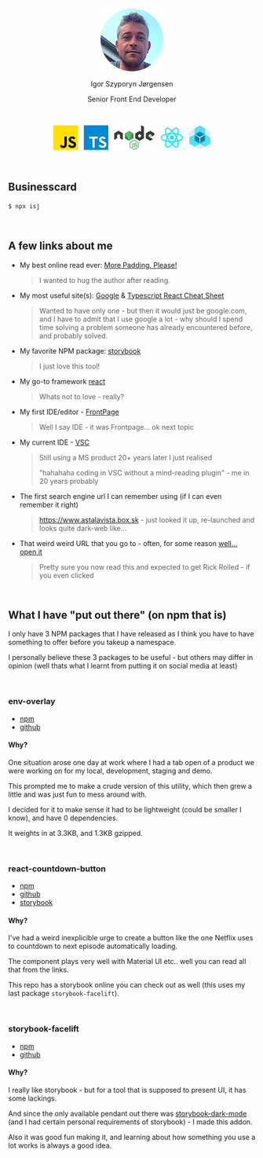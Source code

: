 <div>
  <p>&nbsp;</p>
  <p>&nbsp;</p>
  <p align="center">
    <img src="https://raw.githubusercontent.com/IgorSzyporyn/businesscard/master/assets/avatar.png" alt="Igor Szyporyn Jørgensen" title="Igor Szyporyn Jørgensen" />
  </p>
  <p align="center">
    Igor Szyporyn Jørgensen
  </p>
  <p align="center">
    Senior Front End Developer
  </p>
  <p>&nbsp;</p>
  <p align="center">
    <a href="https://developer.mozilla.org/en-US/docs/Web/JavaScript" title="Javascript"><img src="https://raw.githubusercontent.com/IgorSzyporyn/businesscard/master/assets/logo-javascript.png" alt="javascript" /></a>
    &nbsp;&nbsp;<a href="https://www.typescriptlang.org/" title="Typescript"><img src="https://raw.githubusercontent.com/IgorSzyporyn/businesscard/master/assets/logo-typescript.png" alt="typescript" /></a>
    &nbsp;&nbsp;<a href="https://nodejs.org/en/" title="NodeJS"><img src="https://raw.githubusercontent.com/IgorSzyporyn/businesscard/master/assets/logo-nodejs.png" alt="nodejs" /></a>
    &nbsp;&nbsp;<a href="https://reactjs.org/" title="React"><img src="https://raw.githubusercontent.com/IgorSzyporyn/businesscard/master/assets/logo-react.png" alt="react" /></a>
    &nbsp;&nbsp;<a href="https://www.sencha.com/products/extjs/" title="Sencha ExtJS"><img src="https://raw.githubusercontent.com/IgorSzyporyn/businesscard/master/assets/logo-sencha-extjs.png" alt="sencha extjs" /></a>
  </p>
</div>

<p>&nbsp;</p>

## Businesscard

```js
$ npx isj
```

<p>&nbsp;</p>

## A few links about me

- My best online read ever: [More Padding, Please!](https://medium.com/wayfair-design/more-padding-please-b95e19422acc)
  
  >I wanted to hug the author after reading.

- My most useful site(s): [Google](https://www.google.com/) & [Typescript React Cheat Sheet](https://www.saltycrane.com/cheat-sheets/typescript/react/latest/)

  >Wanted to have only one - but then it would just be google.com, and I have to admit that I use google a lot - why should I spend time solving a problem someone has already encountered before, and probably solved.

- My favorite NPM package: [storybook](https://www.npmjs.com/package/storybook)
  
  >I just love this tool!

- My go-to framework [react](https://reactjs.org/)

  >Whats not to love - really?

- My first IDE/editor - [FrontPage](https://en.wikipedia.org/wiki/Microsoft_FrontPage)

  >Well I say IDE - it was Frontpage... ok next topic

- My current IDE - [VSC](https://code.visualstudio.com/)

  >Still using a MS product 20+ years later I just realised
  >
  >"hahahaha coding in VSC without a mind-reading plugin" - me in 20 years probably

- The first search engine url I can remember using (if I can even remember it right)

  >https://www.astalavista.box.sk - just looked it up, re-launched and looks quite dark-web like...

- That weird weird URL that you go to - often, for some reason [well... open it](https://zbag.roundshot.com/matterhornglacierparadise/ "ah ah ahh (ok go look bottom left then)")

  >Pretty sure you now read this and expected to get Rick Rolled - if you even clicked

<p>&nbsp;</p>

## What I have "put out there" (on npm that is)

I only have 3 NPM packages that I have released as I think you have to have something to offer before you takeup a namespace.

I personally believe these 3 packages to be useful - but others may differ in opinion (well thats what I learnt from putting it on social media at least)

<p>&nbsp;</p>

### env-overlay
- [npm](https://www.npmjs.com/package/env-overlay)
- [github](https://github.com/IgorSzyporyn/env-overlay)

#### Why?
One situation arose one day at work where I had a tab open of a product we were working on for my local, development, staging and demo.

This prompted me to make a crude version of this utility, which then grew a little and was just fun to mess around with.

I decided for it to make sense it had to be lightweight (could be smaller I know), and have 0 dependencies.

It weights in at 3.3KB, and 1.3KB gzipped.

<p>&nbsp;</p>

### react-countdown-button
- [npm](https://www.npmjs.com/package/react-countdown-button)
- [github](https://github.com/IgorSzyporyn/react-countdown-button)
- [storybook](https://igorszyporyn.github.io/react-timeout-button)

#### Why?
I've had a weird inexplicible urge to create a button like the one Netflix uses to countdown to next episode automatically loading.

The component plays very well with Material UI etc.. well you can read all that from the links.

This repo has a storybook online you can check out as well (this uses my last package `storybook-facelift`).

<p>&nbsp;</p>

### storybook-facelift
- [npm](https://www.npmjs.com/package/storybook-facelift)
- [github](https://github.com/IgorSzyporyn/storybook-facelift)

#### Why?
I really like storybook - but for a tool that is supposed to present UI, it has some lackings.

And since the only available pendant out there was [storybook-dark-mode](https://github.com/hipstersmoothie/storybook-dark-mode) (and I had certain personal requirements of storybook) - I made this addon.

Also it was good fun making it, and learning about how something you use a lot works is always a good idea.



